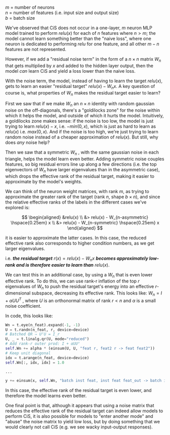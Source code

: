 $m$ = number of neurons <br>
$n$ = number of features (i.e. input size and output size) <br>
$b$ = batch size

We've observed that CiS does not occur in a one-layer, $m$ neuron MLP model trained to perform $relu(x)$ for each of $n$ features where $n > m$; the model cannot learn something better than the "naive loss", where one neuron is dedicated to performing $relu$ for one feature, and all other $m - n$ features are not represented. 

However, if we add a "residual noise term" in the form of a $n \times n$ matrix $W_n$ that gets multiplied by $x$ and added to the hidden layer output, then the model *can* learn CiS and yield a loss lower than the naive loss.

With the noise term, the model, instead of having to learn the target $relu(x)$, gets to learn an easier "residual target" $relu(x) - W_n x$. A key question of course is, what properties of $W_n$ makes the residual target easier to learn?

First we saw that if we make $W_n$  an  $n \times n$ identity with random gaussian noise on the off-diagonals, there's a "goldilocks zone" for the noise within which it helps the model, and outside of which it hurts the model. Intuitively, a goldilocks zone makes sense: if the noise is too low, the model is just trying to learn $relu(x) - x$, i.e. $-min(0, x)$, which is just as hard to learn as $relu(x)$ i.e. $max(0, x)$. And if the noise is too high, we're just trying to learn random noise instead of a cheaper approximation of $relu(x)$. But still, why does *any* noise help?

Then we saw that a symmetric $W_n$ , with the same gaussian noise in each triangle, helps the model learn even better. Adding symmetric noise couples features, so big residual errors line up along a few directions (i.e. the top eigenvectors of $W_n$ have larger eigenvalues than in the asymmetric case), which drops the effective rank of the residual target, making it easier to approximate by the model's weights.

We can think of the neuron weight matrices, with rank $m$, as trying to approximate the greater rank of the target (rank $n$, shape $b \times n$), and since the relative effective ranks of the labels in the different cases we've explored is:

$$
\begin{aligned}
&relu(x) \\
&> relu(x) - W_{n-asymmetric} \hspace{0.25em} x \\
&> relu(x) - W_{n-symmetric} \hspace{0.25em} x
\end{aligned}
$$

it is easier to approximate the latter cases. In this case, the reduced effective rank also corresponds to higher condition numbers, as we get larger eigenvalues.

i.e. ***the residual target*** $r(x) = relu(x) - W_n x$ ***becomes approximately low-rank and is therefore easier to learn than*** $relu(x)$.

We can test this in an additional case, by using a $W_n$ that is even lower effective rank. To do this, we can use rank-r inflation of the top $r$ eigenvalues of $W_n$ to push the residual target's energy into an effective $r$-dimensional subspace, decreasing its effective rank. This looks like: $W_n = I + \alpha U U^T$ , where $U$ is an orthonormal matrix of rank $r < n$ and $\alpha$ is a small noise coefficient.

In code, this looks like:

```python
Wn = t.eye(n_feat).expand(-1, -1)
U = t.randn(n_feat, r, device=device) 
# Batched QR ⇒ UᵀU = I_r 
U, _ = t.linalg.qr(U, mode="reduced")
# Add rank-r outer prod: I + αUUᵀ
self.Wn += alpha * (einsum(U, U, "feat r, feat2 r -> feat feat2"))
# Keep unit diagonal
idx = t.arange(n_feat, device=device)
self.Wn[:, idx, idx] = 1.0

... 

y += einsum(x, self.Wn, "batch inst feat, inst feat feat_out -> batch inst feat_out")
```

In this case, the effective rank of the residual target is even lower, and therefore the model learns even better.

One final point is that, although it appears that using a noise matrix that reduces the effective rank of the residual target can indeed allow models to perform CiS, it is also possible for models to "enter another mode" and "abuse" the noise matrix to yield low loss, but by doing something that we would clearly not call CiS (e.g. we see wacky input-output responses).
